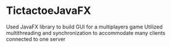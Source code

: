 # TictactoeJavaFX
Used JavaFX library to build GUI for a multiplayers game
Utilized multithreading and synchronization to accommodate many clients connected to one server
